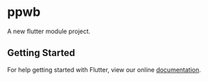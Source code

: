 # ppwb

A new flutter module project.

## Getting Started

For help getting started with Flutter, view our online
[documentation](https://flutter.io/).
